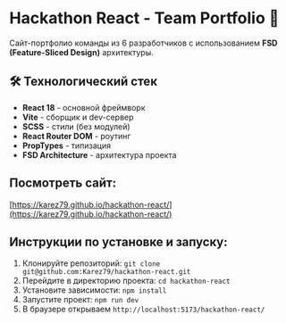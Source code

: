 # Hackathon React - Team Portfolio 🚀

Сайт-портфолио команды из 6 разработчиков с использованием **FSD (Feature-Sliced Design)** архитектуры.

## 🛠 Технологический стек

- **React 18** - основной фреймворк
- **Vite** - сборщик и dev-сервер
- **SCSS** - стили (без модулей)
- **React Router DOM** - роутинг
- **PropTypes** - типизация
- **FSD Architecture** - архитектура проекта


## Посмотреть сайт:

[https://karez79.github.io/hackathon-react/](https://karez79.github.io/hackathon-react/)


## Инструкции по установке и запуску:

1. Клонируйте репозиторий: `git clone git@github.com:Karez79/hackathon-react.git`
2. Перейдите в директорию проекта: `cd hackathon-react`
3. Установите зависимости: `npm install`
4. Запустите проект: `npm run dev`
5. В браузере открываем `http://localhost:5173/hackathon-react/`


